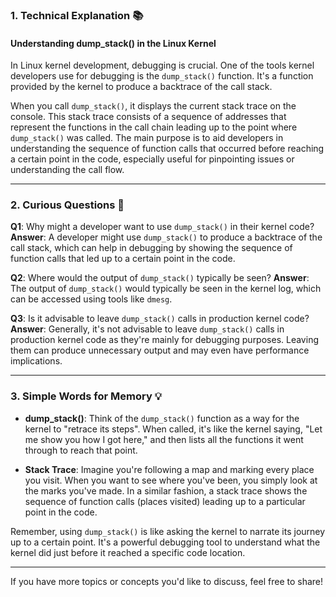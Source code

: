 
### **1. Technical Explanation** 📚

#### **Understanding dump_stack() in the Linux Kernel**

In Linux kernel development, debugging is crucial. One of the tools kernel developers use for debugging is the `dump_stack()` function. It's a function provided by the kernel to produce a backtrace of the call stack.

When you call `dump_stack()`, it displays the current stack trace on the console. This stack trace consists of a sequence of addresses that represent the functions in the call chain leading up to the point where `dump_stack()` was called. The main purpose is to aid developers in understanding the sequence of function calls that occurred before reaching a certain point in the code, especially useful for pinpointing issues or understanding the call flow.

---

### **2. Curious Questions** 🤔

**Q1**: Why might a developer want to use `dump_stack()` in their kernel code?
**Answer**: A developer might use `dump_stack()` to produce a backtrace of the call stack, which can help in debugging by showing the sequence of function calls that led up to a certain point in the code.

**Q2**: Where would the output of `dump_stack()` typically be seen?
**Answer**: The output of `dump_stack()` would typically be seen in the kernel log, which can be accessed using tools like `dmesg`.

**Q3**: Is it advisable to leave `dump_stack()` calls in production kernel code?
**Answer**: Generally, it's not advisable to leave `dump_stack()` calls in production kernel code as they're mainly for debugging purposes. Leaving them can produce unnecessary output and may even have performance implications.

---

### **3. Simple Words for Memory** 💡

- **dump_stack()**: Think of the `dump_stack()` function as a way for the kernel to "retrace its steps". When called, it's like the kernel saying, "Let me show you how I got here," and then lists all the functions it went through to reach that point.

- **Stack Trace**: Imagine you're following a map and marking every place you visit. When you want to see where you've been, you simply look at the marks you've made. In a similar fashion, a stack trace shows the sequence of function calls (places visited) leading up to a particular point in the code.

Remember, using `dump_stack()` is like asking the kernel to narrate its journey up to a certain point. It's a powerful debugging tool to understand what the kernel did just before it reached a specific code location.

---

If you have more topics or concepts you'd like to discuss, feel free to share!
